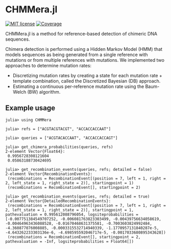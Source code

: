 # CHMMera.jl

[![MIT license](https://img.shields.io/badge/license-MIT-green.svg)](https://opensource.org/license/MIT)
[![Coverage](https://codecov.io/gh/MurrellGroup/CHMMera.jl/branch/main/graph/badge.svg)](https://codecov.io/gh/MurrellGroup/CHMMera.jl)

CHMMera.jl is a method for reference-based detection of chimeric DNA sequences.

Chimera detection is performed using a Hidden Markov Model (HMM) that models sequences as being generated from a single reference with mutations or from multiple references with mutations. We implemented two approaches to determine mutation rates:
- Discretizing mutation rates by creating a state for each mutation rate + template combination, called the Discretized Bayesian (DB) approach.
- Estimating a continuous per-reference mutation rate using the Baum-Welch (BW) algorithm.


## Example usage
```
julia> using CHMMera

julia> refs = ["ACGTACGTACGT", "ACCACCACCAAT"]

julia> queries = ["ACGTACACCAAT", "ACCACCACCAGT"]

julia> get_chimera_probabilities(queries, refs)
2-element Vector{Float64}:
 0.9956728308121604
 0.05863188730424695

julia> get_recombination_events(queries, refs; detailed = false)
2-element Vector{RecombinationEvents}:
 (recombinations = RecombinationEvent[(position = 7, left = 1, right = 2, left_state = 1, right_state = 2)], startingpoint = 1)
 (recombinations = RecombinationEvent[], startingpoint = 2)

julia> get_recombination_events(queries, refs; detailed = true)
2-element Vector{DetailedRecombinationEvents}:
 (recombinations = RecombinationEvent[(position = 7, left = 1, right = 2, left_state = 1, right_state = 2)], startingpoint = 1, pathevaluation = 0.995612088796054, logsiteprobabilities = [-0.007751384549707252, -0.006081763823303499, -0.00439756634058619, -0.00464963436088528, -0.01670468631375581, -0.7003603824992484, -4.360877076008885, -0.0003315532714940339, -1.1770957131840287e-5, -4.643262233303136e-6, -4.698595592046717e-5, -0.0017033680895343628])
 (recombinations = RecombinationEvent[], startingpoint = 2, pathevaluation = -Inf, logsiteprobabilities = Float64[])
```